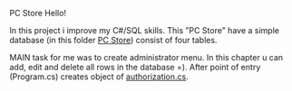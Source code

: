PC Store
Hello!

In this project i improve my C#/SQL skills. This "PC Store" have a simple database (in this folder
<a href="https://github.com/DENISmer/PC-Store/tree/master/PC%20Store%20(SQL)">PC Store</a>) consist of four tables.

MAIN task for me was to create administrator menu. In this chapter u can add, edit and delete all rows in the database =).
After point of entry (Program.cs) creates object of <a href="https://github.com/DENISmer/PC-Store/blob/master/PC%20Store/%D0%90uthorization.cs">authorization.cs</a>.
